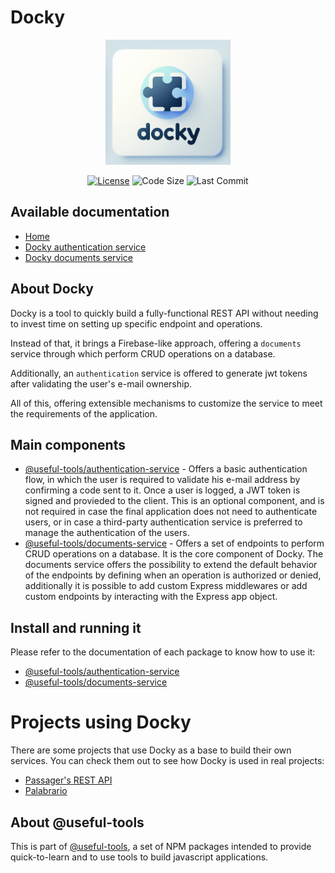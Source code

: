 # Docky

<p align="center">
  <img src="./logo.png" alt="Docky logo" width="200" height="200">
</p>

<!-- Same badges but now centered -->
<p align="center">
  <a href="LICENSE"><img src="https://shields.io/badge/license-AGPL-green" alt="License"></a>
  <img src="https://shields.io/github/languages/code-size/oegea/docky" alt="Code Size">
  <img src="https://shields.io/github/last-commit/oegea/docky" alt="Last Commit">
</p>

## Available documentation

- [Home](./readme.md)
- [Docky authentication service](./authentication-service/README.md)
- [Docky documents service](./documents-service/README.md)

## About Docky

Docky is a tool to quickly build a fully-functional REST API without needing to invest time on setting up specific endpoint and operations.

Instead of that, it brings a Firebase-like approach, offering a `documents` service through which perform CRUD operations on a database.

Additionally, an `authentication` service is offered to generate jwt tokens after validating the user's e-mail ownership.

All of this, offering extensible mechanisms to customize the service to meet the requirements of the application.

## Main components

* [@useful-tools/authentication-service](./authentication-service/) - Offers a basic authentication flow, in which the user is required to validate his e-mail address by confirming a code sent to it. Once a user is logged, a JWT token is signed and provieded to the client. This is an optional component, and is not required in case the final application does not need to authenticate users, or in case a third-party authentication service is preferred to manage the authentication of the users.
* [@useful-tools/documents-service](./documents-service/) - Offers a set of endpoints to perform CRUD operations on a database. It is the core component of Docky. The documents service offers the possibility to extend the default behavior of the endpoints by defining when an operation is authorized or denied, additionally it is possible to add custom Express middlewares or add custom endpoints by interacting with the Express app object.

## Install and running it

Please refer to the documentation of each package to know how to use it:

* [@useful-tools/authentication-service](./authentication-service/)
* [@useful-tools/documents-service](./documents-service/)

# Projects using Docky

There are some projects that use Docky as a base to build their own services. You can check them out to see how Docky is used in real projects:

* [Passager's REST API](https://github.com/oegea/passager-password-manager/tree/main/backend)
* [Palabrario](https://www.palabrario.es/)

## About @useful-tools

This is part of [@useful-tools](https://github.com/oegea/useful-tools), a set of NPM packages intended to provide quick-to-learn and to use tools to build javascript applications.

